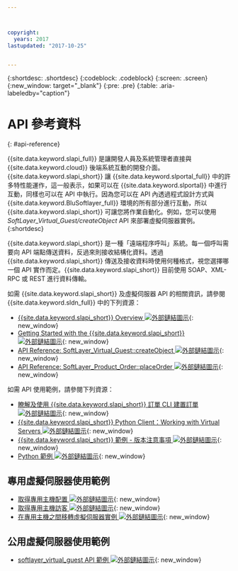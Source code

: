 ```yaml
---



copyright:
  years: 2017
lastupdated: "2017-10-25"


---
```


{:shortdesc: .shortdesc}
{:codeblock: .codeblock}
{:screen: .screen}
{:new_window: target="_blank"}
{:pre: .pre}
{:table: .aria-labeledby="caption"}

# API 參考資料
{: #api-reference} 

{{site.data.keyword.slapi_full}} 是讓開發人員及系統管理者直接與 {{site.data.keyword.cloud}} 後端系統互動的開發介面。{{site.data.keyword.slapi_short}} 讓 {{site.data.keyword.slportal_full}} 中的許多特性能運作，這一般表示，如果可以在 {{site.data.keyword.slportal}} 中進行互動，同樣也可以在 API 中執行。因為您可以在 API 內透過程式設計方式與 {{site.data.keyword.BluSoftlayer_full}} 環境的所有部分進行互動，所以 {{site.data.keyword.slapi_short}} 可讓您將作業自動化。例如，您可以使用 *SoftLayer_Virtual_Guest/createObject* API 來部署虛擬伺服器實例。
{:shortdesc}

{{site.data.keyword.slapi_short}} 是一種「遠端程序呼叫」系統。每一個呼叫需要向 API 端點傳送資料，反過來則接收結構化資料。透過 {{site.data.keyword.slapi_short}} 傳送及接收資料時使用何種格式，視您選擇哪一個 API 實作而定。{{site.data.keyword.slapi_short}} 目前使用 SOAP、XML-RPC 或 REST 進行資料傳輸。

如需 {{site.data.keyword.slapi_short}} 及虛擬伺服器 API 的相關資訊，請參閱 {{site.data.keyword.sldn_full}} 中的下列資源：
* [{{site.data.keyword.slapi_short}} Overview ![外部鏈結圖示](../icons/launch-glyph.svg "外部鏈結圖示")](https://softlayer.github.io/reference/softlayerapi/){: new_window}
* [Getting Started with the {{site.data.keyword.slapi_short}} ![外部鏈結圖示](../icons/launch-glyph.svg "外部鏈結圖示")](https://softlayer.github.io/article/getting-started/){: new_window}
* [API Reference: SoftLayer_Virtual_Guest::createObject ![外部鏈結圖示](../icons/launch-glyph.svg "外部鏈結圖示")](https://softlayer.github.io/reference/services/SoftLayer_Virtual_Guest/createObject/){: new_window}
* [API Reference: SoftLayer_Product_Order::placeOrder ![外部鏈結圖示](../icons/launch-glyph.svg "外部鏈結圖示")](https://softlayer.github.io/reference/services/SoftLayer_Product_Order/placeOrder/){: new_window}

如需 API 使用範例，請參閱下列資源：
* [瞭解及使用 {{site.data.keyword.slapi_short}} 訂單 CLI 建置訂單 ![外部鏈結圖示](../icons/launch-glyph.svg "外部鏈結圖示")](https://softlayer.github.io/article/understanding-ordering/){: new_window}
* [{{site.data.keyword.slapi_short}} Python Client：Working with Virtual Servers ![外部鏈結圖示](../icons/launch-glyph.svg "外部鏈結圖示")](http://softlayer-python.readthedocs.io/en/latest/cli/vs.html){: new_window}
* [{{site.data.keyword.slapi_short}} 範例 - 版本注意事項 ![外部鏈結圖示](../icons/launch-glyph.svg "外部鏈結圖示")](https://softlayer.github.io/){: new_window}
* [Python 範例 ![外部鏈結圖示](../icons/launch-glyph.svg "外部鏈結圖示")](https://softlayer.github.io/python/){: new_window}

## 專用虛擬伺服器使用範例
* [取得專用主機配置 ![外部鏈結圖示](../icons/launch-glyph.svg "外部鏈結圖示")](https://softlayer.github.io/python/getDediHostAllocation/){: new_window}
* [取得專用主機訪客 ![外部鏈結圖示](../icons/launch-glyph.svg "外部鏈結圖示")](https://softlayer.github.io/python/getDedicatedHostGuests/){: new_window}
* [在專用主機之間移轉虛擬伺服器實例 ![外部鏈結圖示](../icons/launch-glyph.svg "外部鏈結圖示")](https://softlayer.github.io/python/migrateDedicatedHost.py/){: new_window}

## 公用虛擬伺服器使用範例
* [softlayer_virtual_guest API 範例 ![外部鏈結圖示](../icons/launch-glyph.svg "外部鏈結圖示")](https://softlayer.github.io/classes/softlayer_virtual_guest/){: new_window}
